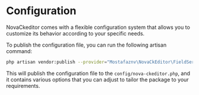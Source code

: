 # Configuration

NovaCkeditor comes with a flexible configuration system that allows you to customize its behavior according to your specific needs.&#x20;

To publish the configuration file, you can run the following artisan command:&#x20;

```bash
php artisan vendor:publish --provider="Mostafaznv\NovaCkEditor\FieldServiceProvider"
```

This will publish the configuration file to the `config/nova-ckeditor.php`, and it contains various options that you can adjust to tailor the package to your requirements.&#x20;
